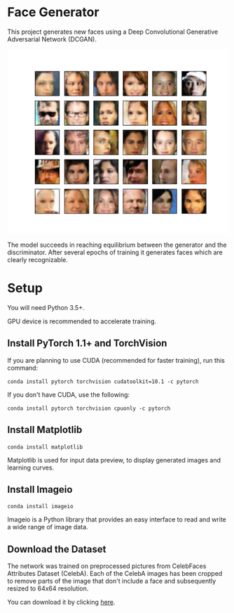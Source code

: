 # Face Generator
This project generates new faces using a Deep Convolutional Generative Adversarial Network (DCGAN). 

![Generated Samples](./generated_samples_preview.png)

The model succeeds in reaching equilibrium between the generator and the discriminator. After several epochs of training it generates faces which are clearly recognizable.

# Setup

You will need Python 3.5+. 

GPU device is recommended to accelerate training. 

## Install PyTorch 1.1+ and TorchVision

If you are planning to use CUDA (recommended for faster training), run this command:

```
conda install pytorch torchvision cudatoolkit=10.1 -c pytorch
```

If you don't have CUDA, use the following:

```
conda install pytorch torchvision cpuonly -c pytorch
```

## Install Matplotlib

```
conda install matplotlib
```
Matplotlib is used for input data preview, to display generated images and learning curves.


## Install Imageio

```
conda install imageio
```

Imageio is a Python library that provides an easy interface to read and write a wide range of image data.


## Download the Dataset

The network was trained on preprocessed pictures from CelebFaces Attributes Dataset (CelebA). Each of the CelebA images has been cropped to remove parts of the image that don't include a face and subsequently resized to 64x64 resolution.

You can download it by clicking [here](https://s3.amazonaws.com/video.udacity-data.com/topher/2018/November/5be7eb6f_processed-celeba-small/processed-celeba-small.zip).